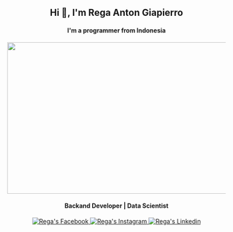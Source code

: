 <h2 align="center">Hi 👋, I'm Rega Anton Giapierro</h2>
<h4 align="center">I'm a programmer from Indonesia</h4>
<p align="center"><img src="https://media.licdn.com/dms/image/D4E12AQGWZAOnLDRaQw/article-cover_image-shrink_600_2000/0/1656679844338?e=2147483647&v=beta&t=LXuiCyZghSphTvRRmE7VHke8tY9dUz1o6NTErlbbItQ" width="550px" height="350px"></p>
</p><h4 align="center">Backand Developer | Data Scientist</h4></p>

<p align="center">
  <a href="#">
    <img alt="Rega's Facebook" src="https://img.shields.io/badge/Facebook-white?style=for-the-badge&logo=facebook&logoColor=0866ff" />
  </a>
  <a href="https://www.instagram.com/rega.ag/">
    <img alt="Rega's Instagram" src="https://img.shields.io/badge/Instagram-white?style=for-the-badge&logo=instagram&logoColor=DD2A7B" />
   </a>
   <a href="https://www.linkedin.com/in/rega-anton-giapierro-297029226/">
    <img alt="Rega's Linkedin" src="https://img.shields.io/badge/linkedin-white?style=for-the-badge&logo=linkedin&logoColor=0077B5" />
   </a>
</p>
